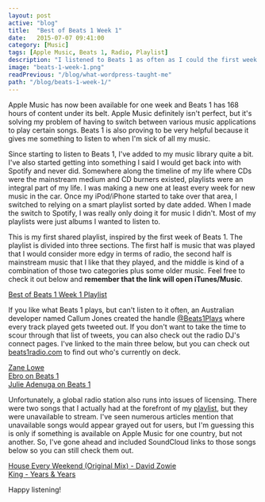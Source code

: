 ```yaml
---
layout: post
active: "blog"
title:  "Best of Beats 1 Week 1"
date:   2015-07-07 09:41:00
category: [Music]
tags: [Apple Music, Beats 1, Radio, Playlist]
description: "I listened to Beats 1 as often as I could the first week and ended up with a large amount of new music."
image: "beats-1-week-1.png"
readPrevious: "/blog/what-wordpress-taught-me"
path: "/blog/beats-1-week-1/"
---
```


Apple Music has now been available for one week and Beats 1 has 168 hours of content under its belt. Apple Music definitely isn't perfect, but it's solving my problem of having to switch between various music applications to play certain songs. Beats 1 is also proving to be very helpful because it gives me something to listen to when I'm sick of all my music.

Since starting to listen to Beats 1, I've added to my music library quite a bit. I've also started getting into something I said I would get back into with Spotify and never did. Somewhere along the timeline of my life where CDs were the mainstream medium and CD burners existed, playlists were an integral part of my life. I was making a new one at least every week for new music in the car. Once my iPod/iPhone started to take over that area, I switched to relying on a smart playlist sorted by date added. When I made the switch to Spotify, I was really only doing it for music I didn't. Most of my playlists were just albums I wanted to listen to.

This is my first shared playlist, inspired by the first week of Beats 1. The playlist is divided into three sections. The first half is music that was played that I would consider more edgy in terms of radio, the second half is mainstream music that I like that they played, and the middle is kind of a combination of those two categories plus some older music. Feel free to check it out below and **remember that the link will open iTunes/Music**.

[Best of Beats 1 Week 1 Playlist](https://itunes.apple.com/us/playlist/best-of-beats-1-week-1/idpl.05db0e008d1b4b1bbc45801682244d86)

If you like what Beats 1 plays, but can't listen to it often, an Australian developer named Callum Jones created the handle [@Beats1Plays](https://twitter.com/beats1plays) where every track played gets tweeted out. If you don't want to take the time to scour through that list of tweets, you can also check out the radio DJ's connect pages. I've linked to the main three below, but you can check out [beats1radio.com](http://beats1radio.com) to find out who's currently on deck.

[Zane Lowe](https://itunes.apple.com/us/curator/zane-lowe-on-beats-1/id990050553)  
[Ebro on Beats 1](https://itunes.apple.com/us/curator/ebro-on-beats-1/id990473683)  
[Julie Adenuga on Beats 1](https://itunes.apple.com/us/curator/julie-adenuga-on-beats-1/id993270508)

Unfortunately, a global radio station also runs into issues of licensing. There were two songs that I actually had at the forefront of my [playlist](https://itunes.apple.com/us/playlist/best-of-beats-1-week-1/idpl.05db0e008d1b4b1bbc45801682244d86), but they were unavailable to stream. I've seen numerous articles mention that unavailable songs would appear grayed out for users, but I'm guessing this is only if something is available on Apple Music for one country, but not another. So, I've gone ahead and included SoundCloud links to those songs below so you can still check them out.

[House Every Weekend (Original Mix) - David Zowie](https://soundcloud.com/davidzowie/house-every-weekend-original-mix)  
[King - Years & Years](https://soundcloud.com/yearsandyears/king)

Happy listening!
